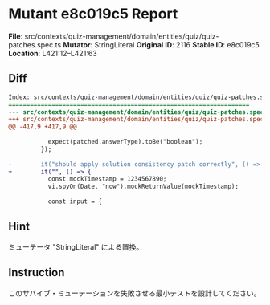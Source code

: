 # Mutant e8c019c5 Report

**File**: src/contexts/quiz-management/domain/entities/quiz/quiz-patches.spec.ts
**Mutator**: StringLiteral
**Original ID**: 2116
**Stable ID**: e8c019c5
**Location**: L421:12–L421:63

## Diff

```diff
Index: src/contexts/quiz-management/domain/entities/quiz/quiz-patches.spec.ts
===================================================================
--- src/contexts/quiz-management/domain/entities/quiz/quiz-patches.spec.ts	original
+++ src/contexts/quiz-management/domain/entities/quiz/quiz-patches.spec.ts	mutated #2116
@@ -417,9 +417,9 @@
 
           expect(patched.answerType).toBe("boolean");
         });
 
-        it("should apply solution consistency patch correctly", () => {
+        it("", () => {
           const mockTimestamp = 1234567890;
           vi.spyOn(Date, "now").mockReturnValue(mockTimestamp);
 
           const input = {
```

## Hint

ミューテータ "StringLiteral" による置換。

## Instruction

このサバイブ・ミューテーションを失敗させる最小テストを設計してください。
